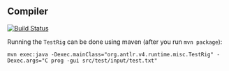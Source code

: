 Compiler
--------

[![Build Status](https://magnum.travis-ci.com/DenBeke/Compiler.svg?token=55DZWEWREsf4wvhULGzt&branch=master)](https://magnum.travis-ci.com/DenBeke/Compiler)

Running the `TestRig` can be done using maven (after you run `mvn package`):

    mvn exec:java -Dexec.mainClass="org.antlr.v4.runtime.misc.TestRig" -Dexec.args="C prog -gui src/test/input/test.txt"